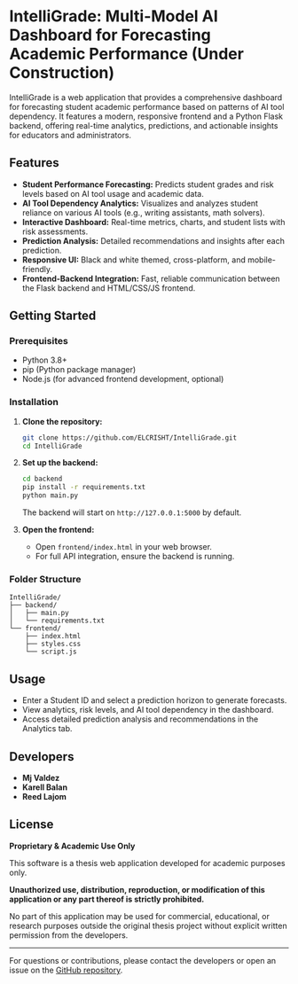 # IntelliGrade: Multi-Model AI Dashboard for Forecasting Academic Performance (Under Construction)

IntelliGrade is a web application that provides a comprehensive dashboard for forecasting student academic performance based on patterns of AI tool dependency. It features a modern, responsive frontend and a Python Flask backend, offering real-time analytics, predictions, and actionable insights for educators and administrators.

## Features

- **Student Performance Forecasting:** Predicts student grades and risk levels based on AI tool usage and academic data.
- **AI Tool Dependency Analytics:** Visualizes and analyzes student reliance on various AI tools (e.g., writing assistants, math solvers).
- **Interactive Dashboard:** Real-time metrics, charts, and student lists with risk assessments.
- **Prediction Analysis:** Detailed recommendations and insights after each prediction.
- **Responsive UI:** Black and white themed, cross-platform, and mobile-friendly.
- **Frontend-Backend Integration:** Fast, reliable communication between the Flask backend and HTML/CSS/JS frontend.

## Getting Started

### Prerequisites
- Python 3.8+
- pip (Python package manager)
- Node.js (for advanced frontend development, optional)

### Installation

1. **Clone the repository:**
   ```bash
   git clone https://github.com/ELCRISHT/IntelliGrade.git
   cd IntelliGrade
   ```

2. **Set up the backend:**
   ```bash
   cd backend
   pip install -r requirements.txt
   python main.py
   ```
   The backend will start on `http://127.0.0.1:5000` by default.

3. **Open the frontend:**
   - Open `frontend/index.html` in your web browser.
   - For full API integration, ensure the backend is running.

### Folder Structure
```
IntelliGrade/
├── backend/
│   ├── main.py
│   └── requirements.txt
└── frontend/
    ├── index.html
    ├── styles.css
    └── script.js
```

## Usage
- Enter a Student ID and select a prediction horizon to generate forecasts.
- View analytics, risk levels, and AI tool dependency in the dashboard.
- Access detailed prediction analysis and recommendations in the Analytics tab.

## Developers
- **Mj Valdez**
- **Karell Balan**
- **Reed Lajom**

## License
**Proprietary & Academic Use Only**

This software is a thesis web application developed for academic purposes only. 

**Unauthorized use, distribution, reproduction, or modification of this application or any part thereof is strictly prohibited.**

No part of this application may be used for commercial, educational, or research purposes outside the original thesis project without explicit written permission from the developers.

---
For questions or contributions, please contact the developers or open an issue on the [GitHub repository](https://github.com/ELCRISHT/IntelliGrade).
